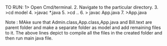 TO RUN:
1>  Open Cmd/terminal.
2.  Navigate to the particular directory.
3.  >cd model
4.  >javac *.java
5.  >cd ..
6. > javac App.java 
7. >App.java

Note : MAke sure that Admin.class,App.class,App.java and Bill.text are parent folder and make a separate folder as model and add remaining files to it.
The above lines depict to compile all the files in the created folder and then run main java file. 

